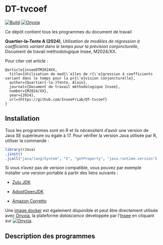
<!-- README.md is generated from README.Rmd. Please edit that file -->

# DT-tvcoef

[![Build](https://github.com/AQLT/dt-tvcoef/workflows/Dockerize/badge.svg)](https://hub.docker.com/repository/docker/aqlt/dt-tvcoef)
[![Onyxia](https://img.shields.io/badge/Launch-Datalab-orange?logo=R)](https://datalab.sspcloud.fr/launcher/ide/rstudio?autoLaunch=false&service.image.custom.enabled=true&service.image.pullPolicy=%C2%ABAlways%C2%BB&service.image.custom.version=%C2%ABaqlt%2Fdt-tvcoef%3Alatest%C2%BB)

Ce dépôt contient tous les programmes du document de travail

**Quartier-la-Tente A (2024)**, *Utilisation de modèles de régression à
coefficients variant dans le temps pour la prévision conjoncturelle*,
Document de travail méthodologique Insee, M2024/XX.

Pour citer cet article :

    @article{inseeDTM2024XX,
      title={Utilisation de mod{\`e}les de r{\'e}gression à coefficients variant dans le temps pour la pr{\'e}vision conjoncturelle},
      author={Quartier{-la-}Tente, Alain},
      journal={Document de travail méthodologique Insee},
      number={M2024/XX},
      year={2024},
      url={https://github.com/InseeFrLab/DT-tvcoef}
    }

## Installation

Tous les programmes sont en R et ils nécessitent d’avoir une version de
Java SE supérieure ou égale à 17. Pour vérifier la version Java utilisée
par R, utiliser la commande :

``` r
library(rJava)
.jinit()
.jcall("java/lang/System", "S", "getProperty", "java.runtime.version")
```

Si vous n’avez pas de version compatible, vous pouvez par exemple
installer une version portable à partir des liens suivants :

- [Zulu JDK](https://www.azul.com/downloads/#zulu)

- [AdoptOpenJDK](https://adoptopenjdk.net/)

- [Amazon Corretto](https://aws.amazon.com/corretto/)

Une [image
docker](https://hub.docker.com/repository/docker/aqlt/dt-tvcoef) est
également disponible et peut être directement utilisée avec
[Onyxia](https://github.com/InseeFrLab/onyxia-web), la plateforme
*datascience* développée par l’[Insee](https://www.insee.fr/fr/accueil)
en cliquant sur
[![Onyxia](https://img.shields.io/badge/Launch-Datalab-orange?logo=R)](https://datalab.sspcloud.fr/launcher/ide/rstudio?autoLaunch=false&service.image.custom.enabled=true&service.image.pullPolicy=%C2%ABAlways%C2%BB&service.image.custom.version=%C2%ABaqlt%2Fdt-tvcoef%3Alatest%C2%BB).

## Description des programmes
